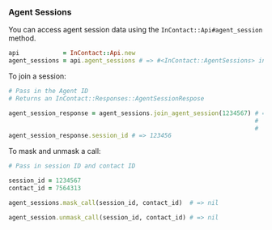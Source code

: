 ### Agent Sessions

You can access agent session data using the `InContact::Api#agent_session` method.

```ruby
api            = InContact::Api.new
agent_sessions = api.agent_sessions # => #<InContact::AgentSessions> instance
```

To join a session:

```ruby
# Pass in the Agent ID
# Returns an InContact::Responses::AgentSessionRespose

agent_session_response = agent_sessions.join_agent_session(1234567) # => {
                                                                    #      "session_id" => 12346
                                                                    #    }
agent_session_response.session_id # => 123456
```

To mask and unmask a call:

```ruby
# Pass in session ID and contact ID

session_id = 1234567
contact_id = 7564313

agent_sessions.mask_call(session_id, contact_id)  # => nil

agent_session.unmask_call(session_id, contact_id) # => nil
```
